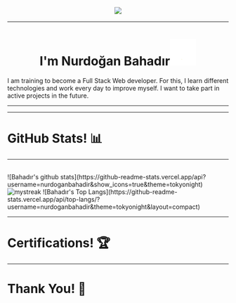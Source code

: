 <p align="center">
  <img src="https://miro.medium.com/max/2048/1*OohqW5DGh9CQS4hLY5FXzA.png" height="230"/>
</p>
<hr>
<h1 align="center">I'm Nurdoğan Bahadır<img src="https://github.com/Kathryn-Jie/Kathryn-Jie/blob/main/wave.gif" width="60px"/></h1>
I am training to become a Full Stack Web developer. For this, I learn different technologies and work every day to improve myself. I want to take part in active projects in the future.
<hr>

<hr>
<h1>GitHub Stats! 📊</h1>
<hr>
<br>
![Bahadır's github stats](https://github-readme-stats.vercel.app/api?username=nurdoganbahadir&show_icons=true&theme=tokyonight)
<img src="https://github-readme-streak-stats.herokuapp.com/?user=nurdoganbahadir&theme=tokyonight" alt="mystreak"/>
![Bahadır's Top Langs](https://github-readme-stats.vercel.app/api/top-langs/?username=nurdoganbahadir&theme=tokyonight&layout=compact)
<br>
<hr>
<h1>Certifications! 🏆</h1>
<hr>
<h1>Thank You! 🤵 </h1>


